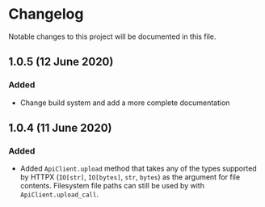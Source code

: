 # Changelog

Notable changes to this project will be documented in this file.

## 1.0.5 (12 June 2020)

### Added

* Change build system and add a more complete documentation

## 1.0.4 (11 June 2020)

### Added

* Added `ApiClient.upload` method that takes any of the types supported by HTTPX (`IO[str]`, `IO[bytes]`, `str`, `bytes`) as the argument for file contents. Filesystem file paths can still be used by with `ApiClient.upload_call`.
